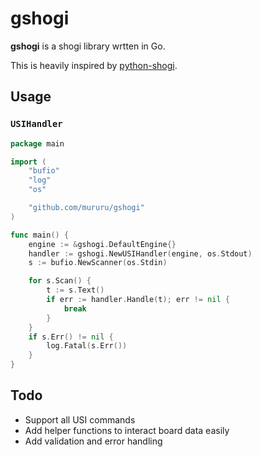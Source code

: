 # gshogi

**gshogi** is a shogi library wrtten in Go.

This is heavily inspired by [python-shogi](https://github.com/gunyarakun/python-shogi).

## Usage

### `USIHandler`

```go
package main

import (
	"bufio"
	"log"
	"os"

	"github.com/mururu/gshogi"
)

func main() {
	engine := &gshogi.DefaultEngine{}
	handler := gshogi.NewUSIHandler(engine, os.Stdout)
	s := bufio.NewScanner(os.Stdin)

	for s.Scan() {
		t := s.Text()
		if err := handler.Handle(t); err != nil {
			break
		}
	}
	if s.Err() != nil {
		log.Fatal(s.Err())
	}
}
```

## Todo

- Support all USI commands
- Add helper functions to interact board data easily
- Add validation and error handling
